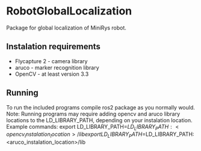 # RobotGlobalLocalization

Package for global localization of MiniRys robot.

## Instalation requirements
- Flycapture 2 - camera library
- aruco - marker recognition library
- OpenCV - at least version 3.3

## Running
To run the included programs compile ros2 package as you normally would.
Note:
Running programs may require adding opencv and aruco library locations to the LD_LIBRARY_PATH, depending on your instalation location. Example commands:
export LD_LIBRARY_PATH=$LD_LIBRARY_PATH:<opencv_instalation_location>/lib
export LD_LIBRARY_PATH=$LD_LIBRARY_PATH:<aruco_instalation_location>/lib